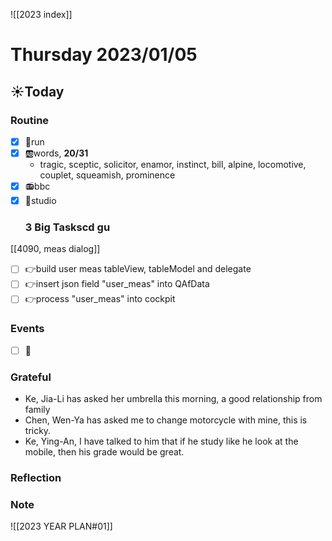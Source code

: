 ![[2023 index]]
# Thursday 2023/01/05
## ☀Today
### Routine
- [x] 🏃run
- [x] 🆎words, **20/31**
	- tragic, sceptic, solicitor, enamor, instinct, bill, alpine, locomotive, couplet, squeamish, prominence
- [x] 📻bbc
- [x] 📘studio
	### 3 Big Taskscd gu
[[4090, meas dialog]]
* [ ] 👉build user meas tableView, tableModel and delegate
* [ ] 👉insert json field "user_meas" into QAfData
* [ ] 👉process "user_meas" into cockpit
### Events
* [ ] 📆
### Grateful
* Ke, Jia-Li has asked her umbrella this morning, a good relationship from family
* Chen, Wen-Ya has asked me to change motorcycle with mine, this is tricky.
* Ke, Ying-An, I have talked to him that if he study like he look at the mobile, then his grade would be great.
### Reflection
### Note

![[2023 YEAR PLAN#01]]